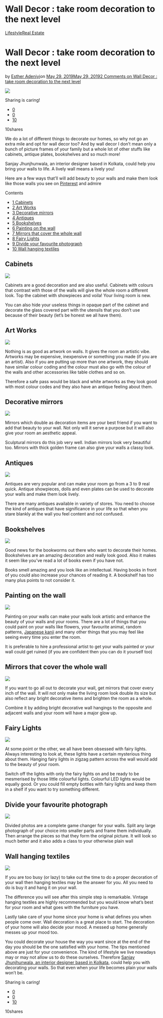 # Wall Decor : take room decoration to the next level

[Lifestyle](https://estheradeniyi.com/category/lifestyle/)[Real Estate](https://estheradeniyi.com/category/real-estate/)
# Wall Decor : take room decoration to the next level

by [Esther Adeniyi](https://estheradeniyi.com/author/esther-adeniyi/)on [May 29, 2019May 29, 2019](https://estheradeniyi.com/wall-decor-take-room-decoration-to-the-next-level/)[2 Comments on Wall Decor : take room decoration to the next level](https://estheradeniyi.com/wall-decor-take-room-decoration-to-the-next-level/#comments)

![](images\la-redoute-lifestyle2.jpg)

Sharing is caring!

- [0](https://www.facebook.com/sharer/sharer.php?u=https%3A%2F%2Festheradeniyi.com%2Fwall-decor-take-room-decoration-to-the-next-level%2F&amp;t=Wall%20Decor%20%3A%20take%20room%20decoration%20to%20the%20next%20level)
- [0](https://twitter.com/intent/tweet?text=Wall%20Decor%20%3A%20take%20room%20decoration%20to%20the%20next%20level&amp;url=https%3A%2F%2Festheradeniyi.com%2Fwall-decor-take-room-decoration-to-the-next-level%2F)
- [10](#)

10shares

We do a lot of different things to decorate our homes, so why not go an extra mile and opt for wall decor too? And by wall decor I don&#x2019;t mean only a bunch of picture frames of your family but a whole lot of other stuffs like cabinets, antique plates, bookshelves and so much more!

Sanjay Jhunjhunwala, an interior designer based in Kolkata, could help you bring your walls to life. A lively wall means a lively you!

Here are a few ways that&#x2019;ll will add beauty to your walls and make them look like those walls you see on [Pinterest](http://www.pinterest.com) and admire

Contents

- [1 Cabinets](#Cabinets)
- [2 Art Works](#Art_Works)
- [3 Decorative mirrors](#Decorative_mirrors)
- [4 Antiques](#Antiques)
- [5 Bookshelves](#Bookshelves)
- [6 Painting on the wall](#Painting_on_the_wall)
- [7 Mirrors that cover the whole wall](#Mirrors_that_cover_the_whole_wall)
- [8 Fairy Lights](#Fairy_Lights)
- [9 Divide your favourite photograph](#Divide_your_favourite_photograph)
- [10 Wall hanging textiles](#Wall_hanging_textiles)

## Cabinets

![](images\ShakerWhite-Kitchen1.jpg)

Cabinets are a good decoration and are also useful. Cabinets with colours that contrast with those of the walls will give the whole room a different look. Top the cabinet with showpieces and voila! Your living room is new.

You can also hide your useless things in opaque part of the cabinet and decorate the glass covered part with the utensils that you don&#x2019;t use because of their beauty (let&#x2019;s be honest we all have them).

## Art Works

![](images\Art-Works.jpg)

Nothing is as good as artwork on walls. It gives the room an artistic vibe. Artworks may be expensive, inexpensive or something you made (if you are an artist). Also if you are putting up more than one artwork, they should have similar colour coding and the colour must also go with the colour of the walls and other accessories like table clothes and so on.

Therefore a safe pass would be black and white artworks as they look good with most colour codes and they also have an antique feeling about them.

## Decorative mirrors

![](images\Decorative-mirrors.jpg)

Mirrors which double as decoration items are your best friend if you want to add that beauty to your wall. Not only will it serve a purpose but it will also give your room an aesthetic appeal.

Sculptural mirrors do this job very well. Indian mirrors look very beautiful too. Mirrors with thick golden frame can also give your walls a classy look.

## Antiques

![](images\Antiques.jpg)

Antiques are very popular and can make your room go from a 3 to 9 real quick. Antique showpieces, dolls and even plates can be used to decorate your walls and make them look lively.

There are many antiques available in variety of stores. You need to choose the kind of antiques that have significance in your life so that when you stare blankly at the wall you feel content and not confused.

## Bookshelves

![](images\Bookshelves.jpg)

Good news for the bookworms out there who want to decorate their homes. Bookshelves are an amazing decoration and really look good. Also it makes it seem like you&#x2019;ve read a lot of books even if you have not.

Books smell amazing and you look like an intellectual. Having books in front of you could also increase your chances of reading it. A bookshelf has too many plus points to not consider it.

## Painting on the wall

![](images\Beautiful-Stylish-Creative-Teenage-Bedroom-Design-Idea-With-Branches-On-Brown-Wall-590x442.jpg)

Painting on your walls can make your walls look artistic and enhance the beauty of your walls and your rooms. There are a lot of things that you could paint on your walls like flowers, your favourite animal, random patterns, [Japanese kanji](http://www.guidetojapanese.org/learn/grammar/kanji) and many other things that you may feel like seeing every time you enter the room.

It is preferable to hire a professional artist to get your walls painted or your wall could get ruined (if you are confident then you can do it yourself too)

## Mirrors that cover the whole wall

![](images\bedroom-mirror-designs-that-reflect-personality-inside-ideas-decor-9.jpg)

If you want to go all out to decorate your wall, get mirrors that cover every inch of the wall. It will not only make the living room look double its size but also reflect any bright decorative items and brighten the room as a whole.

Combine it by adding bright decorative wall hangings to the opposite and adjacent walls and your room will have a major glow up.

## Fairy Lights

![](images\wall-hgtv.jpg)

At some point or the other, we all have been obsessed with fairy lights. Always interesting to look at, these lights have a certain mysterious thing about them. Hanging fairy lights in zigzag pattern across the wall would add to the beauty of your room.

Switch off the lights with only the fairy lights on and be ready to be mesmerised by those little colourful lights. Colourful LED lights would be equally good. Or you could fill empty bottles with fairy lights and keep them in a shelf if you want to try something different.

## Divide your favourite photograph

![](images\Divide-your-favourite-photograph.jpg)

Divided photos are a complete game changer for your walls. Split any large photograph of your choice into smaller parts and frame them individually. Then arrange the pieces so that they form the original picture. It will look so much better and it also adds a class to your otherwise plain wall

## Wall hanging textiles

![](images\la-redoute-lifestyle2.jpg)

If you are too busy (or lazy) to take out the time to do a proper decoration of your wall then hanging textiles may be the answer for you. All you need to do is buy it and hang it on your wall.

The difference you will see after this simple step is remarkable. Vintage hanging textiles are highly recommended but you would know what&#x2019;s best for your room and what goes with the furniture you have.

Lastly take care of your home since your home is what defines you when people come over. Wall decoration is a great place to start. The decoration of your home will also decide your mood. A messed up home generally messes up your mood too.

You could decorate your house the way you want since at the end of the day you should be the one satisfied with your home. The tips mentioned above are just for your convenience. The kind of lifestyle we live nowadays may or may not allow us to do these ourselves. Therefore [Sanjay Jhunjhunwala, an interior designer based in Kolkata](http://sanjayjhunjhunwala.co.in), could help you with decorating your walls. So that even when your life becomes plain your walls won&#x2019;t be.

Sharing is caring!

- [0](https://www.facebook.com/sharer/sharer.php?u=https%3A%2F%2Festheradeniyi.com%2Fwall-decor-take-room-decoration-to-the-next-level%2F&amp;t=Wall%20Decor%20%3A%20take%20room%20decoration%20to%20the%20next%20level)
- [0](https://twitter.com/intent/tweet?text=Wall%20Decor%20%3A%20take%20room%20decoration%20to%20the%20next%20level&amp;url=https%3A%2F%2Festheradeniyi.com%2Fwall-decor-take-room-decoration-to-the-next-level%2F)
- [10](#)

10shares